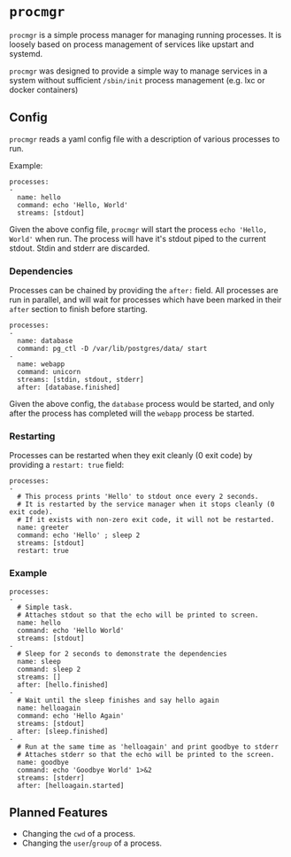 # `procmgr`

`procmgr` is a simple process manager for managing running processes.
It is loosely based on process management of services like upstart and systemd.

`procmgr` was designed to provide a simple way to manage services in a system without sufficient `/sbin/init` process management (e.g. lxc or docker containers)

## Config

`procmgr` reads a yaml config file with a description of various processes to run.

Example:

    processes:
    -
      name: hello
      command: echo 'Hello, World'
      streams: [stdout]

Given the above config file, `procmgr` will start the process `echo 'Hello, World'` when run.
The process will have it's stdout piped to the current stdout. Stdin and stderr are discarded.

### Dependencies

Processes can be chained by providing the `after:` field. All processes are run in parallel, and will wait for processes which have been marked in their `after` section to finish before starting.

    processes:
    -
      name: database
      command: pg_ctl -D /var/lib/postgres/data/ start
    -
      name: webapp
      command: unicorn
      streams: [stdin, stdout, stderr]
      after: [database.finished]

Given the above config, the `database` process would be started, and only after the process has completed will the `webapp` process be started.


### Restarting

Processes can be restarted when they exit cleanly (0 exit code) by providing a `restart: true` field:

    processes:
    -
      # This process prints 'Hello' to stdout once every 2 seconds.
      # It is restarted by the service manager when it stops cleanly (0 exit code).
      # If it exists with non-zero exit code, it will not be restarted.
      name: greeter
      command: echo 'Hello' ; sleep 2
      streams: [stdout]
      restart: true 

### Example

    processes:
    -
      # Simple task.
      # Attaches stdout so that the echo will be printed to screen.
      name: hello
      command: echo 'Hello World'
      streams: [stdout]
    -
      # Sleep for 2 seconds to demonstrate the dependencies
      name: sleep
      command: sleep 2
      streams: []
      after: [hello.finished]
    -
      # Wait until the sleep finishes and say hello again
      name: helloagain
      command: echo 'Hello Again'
      streams: [stdout]
      after: [sleep.finished]
    -
      # Run at the same time as 'helloagain' and print goodbye to stderr
      # Attaches stderr so that the echo will be printed to the screen.
      name: goodbye
      command: echo 'Goodbye World' 1>&2
      streams: [stderr]
      after: [helloagain.started]

## Planned Features

- Changing the `cwd` of a process.
- Changing the `user`/`group` of a process.